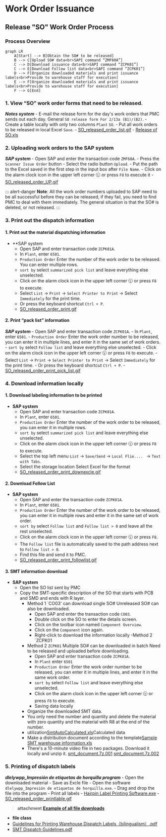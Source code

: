 # Work Order Issuance

## Release "SO" Work Order Process

### Process Overview
```mermaid
graph LR
    A[Start] --> B[Obtain the SO# to be released]
    B --> C[Upload SO# data<br>SAPI command “ZMF60A”]
    C --> D[Download issuance data<br>SAPI command “ZCPK01”]
    C --> E[Download Follow list data<br>SAPI command “ZCPK01”]
    D --> F[Organize downloaded materials and print issuance labels<br>Provide to warehouse staff for execution]
    E --> F[Organize downloaded materials and print issuance labels<br>Provide to warehouse staff for execution]
    F --> G[End]
```

### 1. View “SO” work order forms that need to be released.
***Notes system***
    - E-mail the release form for the day's work orders that PMC sends out each day. General `SO release form For 2/13a (B1)/(B2)`.
    - Create a table locally with only two columns `Plant` `SO`.
    - Put all work orders to be released in local Excel `Save`.
    - [SO_released_order_list.gif](https://github.com/dlelyw/VTX_6501/blob/68caeff4796d38c39a59355d96ecc5e7a46c8f6f/files/gif/SO_released_order_list.gif)
    - [Release of SO.xls](https://github.com/dlelyw/VTX_6501/blob/68caeff4796d38c39a59355d96ecc5e7a46c8f6f/files/Release%20of%20SO.xls)

### 2. Uploading work orders to the SAP system
***SAP system***
    - Open SAP and enter the transaction code `ZMF60A`.
    - Press the `Scanner Issue Order` button
    - Select the radio button `Upload`. 
    - Put the path to the Excel saved in the first step in the input box after `File Name`.
    - Click on the alarm clock icon in the upper left corner 🕥 or press `F8` to execute it
    - [SO_released_order_UP.gif](https://github.com/dlelyw/VTX_6501/blob/68caeff4796d38c39a59355d96ecc5e7a46c8f6f/files/gif/SO_released_order_UP.gif)

::: alert-danger
**Note**:
All the work order numbers uploaded to SAP need to be all successful before they can be released, if they fail, you need to find PMC to deal with them immediately. The general situation is that the SO# is deleted, or not released.
:::

### 3. Print out the dispatch information

#### 1. Print out the material dispatching information
* **SAP system
    - Open SAP and enter transaction code `ZCPK01A`.
    - In `Plant`, enter `6501`.
    - `Production Order` Enter the number of the work order to be released. You can enter multiple rows.
    - `sort by` select `summarized pick list` and leave everything else unselected.
    - Click on the alarm clock icon in the upper left corner 🕥 or press `F8` to execute.
    - Select `List` → `Print` → `Select Printer to Print` → Select `Immediately` for the print time.
    - Or press the keyboard shortcut `Ctrl + P`.
    - [SO_released_order_print.gif](https://github.com/dlelyw/VTX_6501/blob/68caeff4796d38c39a59355d96ecc5e7a46c8f6f/files/gif/SO_released_order_print.gif)

#### 2. Print “pack list” information
***SAP system***
    - Open SAP and enter transaction code `ZCPK01A`.
    - In `Plant`, enter `6501`.
    - `Production Order` Enter the work order number to be released, you can enter it in multiple lines, and enter it in the same set of work orders.
    - `sort by` select `Follow list` and leave everything else unselected.
    - Click on the alarm clock icon in the upper left corner 🕥 or press `F8` to execute.
    - Select `List` → `Print` → `Select Printer to Print` → Select `Immediately` for the print time.
    - Or press the keyboard shortcut `Ctrl + P`.
    - [SO_released_order_print_pick_list.gif](https://github.com/dlelyw/VTX_6501/blob/68caeff4796d38c39a59355d96ecc5e7a46c8f6f/files/gif/SO_released_order_print_pick_list.gif)

### 4. Download information locally
#### 1. Download labeling information to be printed
* **SAP system**
    - Open SAP and enter transaction code `ZCPK01A`.
    - In `Plant`, enter `6501`.
    - `Production Order` Enter the number of the work order to be released, you can enter it in multiple rows.
    - `sort by` select `summarized pick list` and leave everything else unselected.
    - Click on the alarm clock icon in the upper left corner 🕥 or press `F8` to execute.
    - Select the top left menu `List` → `Save/Send` → `Local Flie.... ` → `Text with Tabs`.
    - Select the storage location Select Excel for the format
    - [SO_released_order_print_downexcle.gif](https://github.com/dlelyw/VTX_6501/blob/68caeff4796d38c39a59355d96ecc5e7a46c8f6f/files/gif/SO_released_order_print_downexcle.gif)
    
#### 2. Download Follow List
* **SAP system**
    - Open SAP and enter the transaction code `ZCPK01A`.
    - In `Plant`, enter `6501`.
    - `Production Order` Enter the number of the work order to be released, you can enter it in multiple rows and enter it in the same set of work order.
    - `sort by` select `Follow list` and `Follow list > 0` and leave all the rest unselected.
    - Click on the alarm clock icon in the upper left corner 🕥 or press `F8`.
    - The `Follow list` file is automatically saved to the path address next to `Follow list > 0`.
    - Find this file and send it to PMC.
    - [SO_released_order_print_followlist.gif](https://github.com/dlelyw/VTX_6501/blob/68caeff4796d38c39a59355d96ecc5e7a46c8f6f/files/gif/SO_released_order_print_followlist.gif)
 
#### 3. SMT information download
* **SAP system**
    - Open the SO list sent by PMC
    - Copy the SMT-specific description of the SO that starts with PCB and SMD and ends with R layer.
        - Method 1 `CO03' can download single SO# Unreleased SO# can also be downloaded.
            - Open SAP and enter the transaction code `CO03`.
            - Double click on the SO to enter the details screen.
            - Click on the toolbar icon named `Component Overview`.
            - Click on the `Component` icon again.
            - Right-click to download the information locally
            -Method 2 `ZCPK01 
        - Method 2 `ZCPK01` Multiple SO# can be downloaded in batch Need to be released and uploaded before downloading.
            - Open SAP and enter transaction code `ZCPK01A`.
            - In `Plant` enter `6501`
            - `Production Order` Enter the work order number to be released, you can enter it in multiple lines, and enter it in the same work order.
            - `sort by` select `Follow list` and leave everything else unselected.
            - Click on the alarm clock icon in the upper left corner 🕥 or press `F8` to execute.
            - Saving data locally
        - Organize the downloaded SMT data.
        - You only need the number and quantity and delete the material with zero quantity and the material with R8 at the end of the number.
        - utilization[SmtAutoCalculated.xls](https://github.com/dlelyw/VTX_6501/blob/1aa59501516b797085faff3d34d238b0180b1f1f/files/SmtAutoCalculated.xls)Calculated data
        - Make a distribution document according to the template[Sample SMT warehouse information.xls](https://github.com/dlelyw/VTX_6501/blob/1aa59501516b797085faff3d34d238b0180b1f1f/files/Sample%20SMT%20warehouse%20information.xls)
        - There's a 10-minute video file in two packages. Download it locally and unzip it. [smt_document.7z.001](https://github.com/dlelyw/VTX_6501/blob/61d592a90bb72a70cf308b40459955676a4896af/files/mp4/smt_document.7z.001) [smt_document.7z.002](https://github.com/dlelyw/VTX_6501/blob/61d592a90bb72a70cf308b40459955676a4896af/files/mp4/smt_document.7z.002)

### 5. Printing of dispatch labels
***dlelywpp_Impresión de etiquetas de horquilla program***
    - Open the downloaded material
    - Save as Excle file
    - Open the software `dlelywpp_Impresión de etiquetas de horquilla.exe`.
    - Drag and drop the file into the program
    - Print all labels
    - [Hairpin Label Printing Software.exe](https://github.com/dlelyw/VTX_6501/blob/78761c82f6bacd105d83a0eeb12adb896d5ab8bc/files/apps/Hairpin%20Label%20Printing%20Software.exe)
    - [SO_released_order_printlable.gif](https://github.com/dlelyw/VTX_6501/blob/650857b8bae306f793834e8798b6d0e8f078812c/files/gif/SO_released_order_printlable.gif)

> **attachment** **<a href="https://github.com/dlelyw/VTX_6501/blob/0ecf0e8decf70686fdc0656ab4f7a64b32ba7241/files/gif/Download%20File%20Example.gif">Example of all file downloads</a>**
- **file class**
- [Guidelines for Printing Warehouse Dispatch Labels（bilingualism）.pdf](https://github.com/dlelyw/VTX_6501/blob/b14a691dc7da014fbe7fc158a1661fea28ffd2f2/files/pdf/Guidelines%20for%20Printing%20Warehouse%20Dispatch%20Labels（bilingualism）.pdf)
- [SMT Dispatch Guidelines.pdf](https://github.com/dlelyw/VTX_6501/blob/b14a691dc7da014fbe7fc158a1661fea28ffd2f2/files/pdf/SMT%20Dispatch%20Guidelines.pdf)
